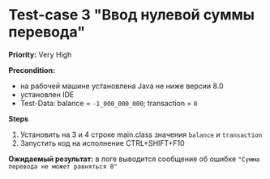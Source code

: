 # Test-case 3 "Ввод нулевой суммы перевода"

**Priority:** Very High

**Precondition:** 
* на рабочей машине установлена Java не ниже версии 8.0
* установлен IDE
* Test-Data: balance = `-1_000_000_000`; transaction = `0`

**Steps**

1. Установить на 3 и 4 строке main.class значения `balance` и `transaction`
1. Запустить код на исполнение CTRL+SHIFT+F10

**Ожидаемый результат:** в логе выводится сообщение об ошибке `"Сумма перевода не может равняться 0"`